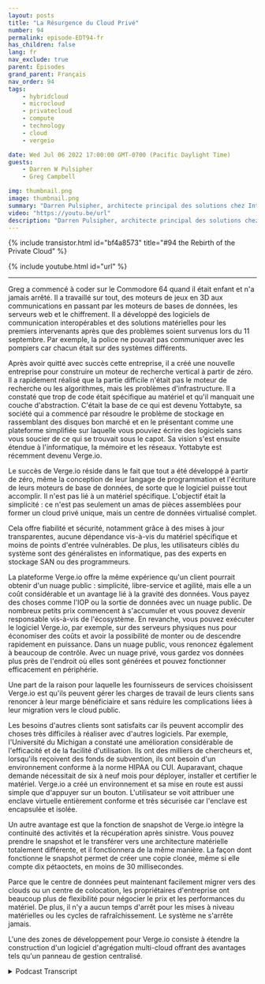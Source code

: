 ```yaml
---
layout: posts
title: "La Résurgence du Cloud Privé"
number: 94
permalink: episode-EDT94-fr
has_children: false
lang: fr
nav_exclude: true
parent: Épisodes
grand_parent: Français
nav_order: 94
tags:
    - hybridcloud
    - microcloud
    - privatecloud
    - compute
    - technology
    - cloud
    - vergeio

date: Wed Jul 06 2022 17:00:00 GMT-0700 (Pacific Daylight Time)
guests:
    - Darren W Pulsipher
    - Greg Campbell

img: thumbnail.png
image: thumbnail.png
summary: "Darren Pulsipher, architecte principal des solutions chez Intel, discute des centres de données définis par logiciel de Verge.io qui simplifient l'informatique et rendent le cloud privé facile et efficace avec le directeur technique de Verge.io, Greg Campbell."
video: "https://youtu.be/url"
description: "Darren Pulsipher, architecte principal des solutions chez Intel, discute des centres de données définis par logiciel de Verge.io qui simplifient l'informatique et rendent le cloud privé facile et efficace avec le directeur technique de Verge.io, Greg Campbell."
---
```


<div>
{% include transistor.html id="bf4a8573" title="#94 the Rebirth of the Private Cloud" %}

{% include youtube.html id="url" %}
</div>

---

Greg a commencé à coder sur le Commodore 64 quand il était enfant et n'a jamais arrêté. Il a travaillé sur tout, des moteurs de jeux en 3D aux communications en passant par les moteurs de bases de données, les serveurs web et le chiffrement. Il a développé des logiciels de communication interopérables et des solutions matérielles pour les premiers intervenants après que des problèmes soient survenus lors du 11 septembre. Par exemple, la police ne pouvait pas communiquer avec les pompiers car chacun était sur des systèmes différents.

Après avoir quitté avec succès cette entreprise, il a créé une nouvelle entreprise pour construire un moteur de recherche vertical à partir de zéro. Il a rapidement réalisé que la partie difficile n'était pas le moteur de recherche ou les algorithmes, mais les problèmes d'infrastructure. Il a constaté que trop de code était spécifique au matériel et qu'il manquait une couche d'abstraction. C'était la base de ce qui est devenu Yottabyte, sa société qui a commencé par résoudre le problème de stockage en rassemblant des disques bon marché et en le présentant comme une plateforme simplifiée sur laquelle vous pouviez écrire des logiciels sans vous soucier de ce qui se trouvait sous le capot. Sa vision s'est ensuite étendue à l'informatique, la mémoire et les réseaux. Yottabyte est récemment devenu Verge.io.

Le succès de Verge.io réside dans le fait que tout a été développé à partir de zéro, même la conception de leur langage de programmation et l'écriture de leurs moteurs de base de données, de sorte que le logiciel puisse tout accomplir. Il n'est pas lié à un matériel spécifique. L'objectif était la simplicité : ce n'est pas seulement un amas de pièces assemblées pour former un cloud privé unique, mais un centre de données virtualisé complet.

Cela offre fiabilité et sécurité, notamment grâce à des mises à jour transparentes, aucune dépendance vis-à-vis du matériel spécifique et moins de points d'entrée vulnérables. De plus, les utilisateurs ciblés du système sont des généralistes en informatique, pas des experts en stockage SAN ou des programmeurs.

La plateforme Verge.io offre la même expérience qu'un client pourrait obtenir d'un nuage public : simplicité, libre-service et agilité, mais elle a un coût considérable et un avantage lié à la gravité des données. Vous payez des choses comme l'IOP ou la sortie de données avec un nuage public. De nombreux petits prix commencent à s'accumuler et vous pouvez devenir responsable vis-à-vis de l'écosystème. En revanche, vous pouvez exécuter le logiciel Verge.io, par exemple, sur des serveurs physiques nus pour économiser des coûts et avoir la possibilité de monter ou de descendre rapidement en puissance. Dans un nuage public, vous renoncez également à beaucoup de contrôle. Avec un nuage privé, vous gardez vos données plus près de l'endroit où elles sont générées et pouvez fonctionner efficacement en périphérie.

Une part de la raison pour laquelle les fournisseurs de services choisissent Verge.io est qu'ils peuvent gérer les charges de travail de leurs clients sans renoncer à leur marge bénéficiaire et sans réduire les complications liées à leur migration vers le cloud public.

Les besoins d'autres clients sont satisfaits car ils peuvent accomplir des choses très difficiles à réaliser avec d'autres logiciels. Par exemple, l'Université du Michigan a constaté une amélioration considérable de l'efficacité et de la facilité d'utilisation. Ils ont des milliers de chercheurs et, lorsqu'ils reçoivent des fonds de subvention, ils ont besoin d'un environnement conforme à la norme HIPAA ou CUI. Auparavant, chaque demande nécessitait de six à neuf mois pour déployer, installer et certifier le matériel. Verge.io a créé un environnement et sa mise en route est aussi simple que d'appuyer sur un bouton. L'utilisateur se voit attribuer une enclave virtuelle entièrement conforme et très sécurisée car l'enclave est encapsulée et isolée.

Un autre avantage est que la fonction de snapshot de Verge.io intègre la continuité des activités et la récupération après sinistre. Vous pouvez prendre le snapshot et le transférer vers une architecture matérielle totalement différente, et il fonctionnera de la même manière. La façon dont fonctionne le snapshot permet de créer une copie clonée, même si elle compte dix pétaoctets, en moins de 30 millisecondes.

Parce que le centre de données peut maintenant facilement migrer vers des clouds ou un centre de colocation, les propriétaires d'entreprise ont beaucoup plus de flexibilité pour négocier le prix et les performances du matériel. De plus, il n'y a aucun temps d'arrêt pour les mises à niveau matérielles ou les cycles de rafraîchissement. Le système ne s'arrête jamais.

L'une des zones de développement pour Verge.io consiste à étendre la construction d'un logiciel d'agrégation multi-cloud offrant des avantages tels qu'un panneau de gestion centralisé.



<details>
<summary> Podcast Transcript </summary>

<p></p>

</details>
